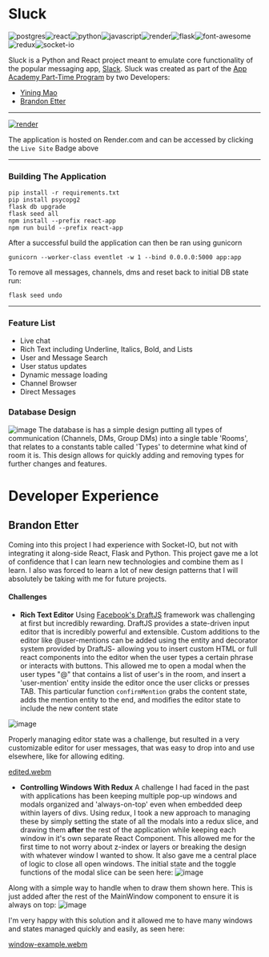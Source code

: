 


# Sluck

![postgres](https://img.shields.io/badge/PostgreSQL-316192?style=for-the-badge&logo=postgresql&logoColor=white)![react](https://img.shields.io/badge/React-20232A?style=for-the-badge&logo=react&logoColor=61DAFB)![python](https://img.shields.io/badge/Python-FFD43B?style=for-the-badge&logo=python&logoColor=blue)![javascript](https://img.shields.io/badge/JavaScript-323330?style=for-the-badge&logo=javascript&logoColor=F7DF1E)![render](https://img.shields.io/badge/Render-46E3B7?style=for-the-badge&logo=render&logoColor=white)![flask](https://img.shields.io/badge/Flask-000000?style=for-the-badge&logo=flask&logoColor=white)![font-awesome](https://img.shields.io/badge/Font_Awesome-339AF0?style=for-the-badge&logo=fontawesome&logoColor=white)![redux](https://img.shields.io/badge/Redux-593D88?style=for-the-badge&logo=redux&logoColor=whit)![socket-io](https://img.shields.io/badge/Socket.io-010101?&style=for-the-badge&logo=Socket.io&logoColor=white)

Sluck is a Python and React project meant to emulate core functionality of the popular messaging app, [Slack](http://slack.com). Sluck was created as part of the [App Academy Part-Time Program](https://www.appacademy.io/) by two Developers:

 - [Yining Mao](https://github.com/ymao21) 
 - [Brandon Etter](https://github.com/brandonetter)
 
---

[![render](https://img.shields.io/badge/Live%20Site-green?style=for-the-badge)](https://slackclone-m2ga.onrender.com/)

 The application is hosted on Render.com and can be accessed by clicking the `Live Site` Badge above

--- 

### Building The Application

    pip install -r requirements.txt 
    pip install psycopg2
    flask db upgrade
    flask seed all
    npm install --prefix react-app
    npm run build --prefix react-app

After a successful build the application can then be ran using gunicorn

    gunicorn --worker-class eventlet -w 1 --bind 0.0.0.0:5000 app:app
To remove all messages, channels, dms and reset back to initial DB state run:

    flask seed undo

---

### Feature List

 - Live chat
 - Rich Text including Underline, Italics, Bold, and Lists
 - User and Message Search
 - User status updates
 - Dynamic message loading
 - Channel Browser
 - Direct Messages

### Database Design

![image](https://user-images.githubusercontent.com/4108484/232324020-3d717378-198d-49aa-ab59-6d9e2ed00909.png)
The database is has a simple design putting all types of communication (Channels, DMs, Group DMs) into a single table 'Rooms', that relates to a constants table called 'Types' to determine what kind of room it is. This design allows for quickly adding and removing types for further changes and features.

# Developer Experience

## Brandon Etter
Coming into this project I had experience with Socket-IO, but not with integrating it along-side React, Flask and Python. This project gave me a lot of confidence that I can learn new technologies and combine them as I learn. I also was forced to learn a lot of new design patterns that I will absolutely be taking with me for future projects.
#### Challenges
- **Rich Text Editor**
Using [Facebook's DraftJS](https://draftjs.org/) framework was challenging at first but incredibly rewarding. DraftJS provides a state-driven input editor that is incredibly powerful and extensible. Custom additions to the editor like @user-mentions can be added using the entity and decorator system provided by DraftJS- allowing you to insert custom HTML or full react components into the editor when the user types a certain phrase or interacts with buttons. This allowed me to open a modal when the user types "@" that contains a list of user's in the room, and insert a 'user-mention' entity inside the editor once the user clicks or presses TAB. This particular function `confirmMention` grabs the content state, adds the mention entity to the end, and modifies the editor state to include the new content state

![image](https://user-images.githubusercontent.com/4108484/232327577-e8921b75-4bed-4b1a-9505-683657845f26.png)

Properly managing editor state was a challenge, but resulted in a very customizable editor for user messages, that was easy to drop into and use elsewhere, like for allowing editing.

[edited.webm](https://user-images.githubusercontent.com/4108484/232327962-7fca9000-e871-4ec3-9fc8-5bba65d83443.webm)

- **Controlling Windows With Redux**
A challenge I had faced in the past with applications has been keeping multiple pop-up windows and modals organized and 'always-on-top' even when embedded deep within layers of divs. Using redux, I took a new approach to managing these by simply setting the state of all the modals into a redux slice, and drawing them **after** the rest of the application while keeping each window in it's own separate React Component.
This allowed me for the first time to not worry about z-index or layers or breaking the design with whatever window I wanted to show. It also gave me a central place of logic to close all open windows.
 The initial state and the toggle functions of the modal slice can be seen here:
 ![image](https://user-images.githubusercontent.com/4108484/232328323-93a3bf88-4ab9-4855-a07e-64210e017a46.png)
 
 Along with a simple way to handle when to draw them shown here. This is just added after the rest of the MainWindow component to ensure it is always on top:
 ![image](https://user-images.githubusercontent.com/4108484/232328431-67bfb438-015e-49c8-b0f3-0115ed710608.png)
 
 I'm very happy with this solution and it allowed me to have many windows and states managed quickly and easily, as seen here:
 
 [window-example.webm](https://user-images.githubusercontent.com/4108484/232329025-267a24f8-0677-4fec-80a6-3950cb6f646a.webm)
 

